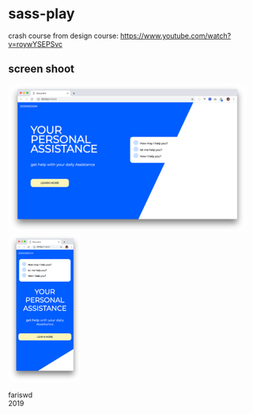 # sass-play
crash course from design course: https://www.youtube.com/watch?v=roywYSEPSvc  

## screen shoot
<img src="https://raw.githubusercontent.com/fariswd/sass-play/master/ss1.png" height="300"><img src="https://raw.githubusercontent.com/fariswd/sass-play/master/ss2.png" height="300">

fariswd  
2019  